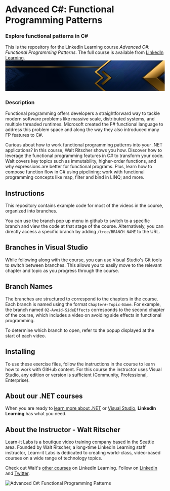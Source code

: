 # Advanced C#: Functional Programming Patterns
### Explore functional patterns in C#
This is the repository for the LinkedIn Learning course *Advanced C#: Functional Programming Patterns*. The full course is available from [LinkedIn Learning][lil-course-url].
![banner](https://github.com/LearnItLabs/SiteAssets/blob/78fc8d3e6156de51b8c8cbff35e1e60e7b53b7b9/GitHubBanner.png)

### Description
Functional programming offers developers a straightforward way to tackle modern software problems like massive scale, distributed systems, and multiple threaded runtimes. Microsoft created the F# functional language to address this problem space and along the way they also introduced many FP features to C#. 

Curious about how to work functional programming patterns into your .NET applications? In this course, Walt Ritscher shows you how. Discover how to leverage the functional programming features in C# to transform your code. Walt covers key topics such as immutability, higher-order functions, and why expressions are better for functional programs. Plus, learn how to compose function flow in C# using pipelining; work with functional programming concepts like map, filter and bind in LINQ; and more.

## Instructions
This repository contains example code for most of the videos in the course, organized into branches.

You can use the branch pop up menu in github to switch to a specific branch and view the code at that stage of the course. Alternatively, you can directly access a specific branch by adding `/tree/BRANCH_NAME` to the URL.
## Branches in Visual Studio
While following along with the course, you can use Visual Studio's Git tools to switch between branches. This allows you to easily move to the relevant chapter and topic as you progress through the course. 

## Branch Names
The branches are structured to correspond to the chapters in the course. Each branch is named using the format `Chapter#-Topic-Name`. For example, the branch named `02-Avoid-SideEffects` corresponds to the second chapter of the course, which includes a video on avoiding side effects in functional programming. 

To determine which branch to open, refer to the popup displayed at the start of each video.


## Installing  
To use these exercise files, follow the instructions in the course to learn how to work with GitHub content.
For this course the instructor uses Visual Studio, any edition or version is sufficient (Community, Professional, Enterprise). 


## About our .NET courses
When you are ready to [learn more about .NET](https://www.linkedin.com/learning/search?entityType=COURSE&keywords=.net) or [Visual Studio](https://www.linkedin.com/learning/search?entityType=COURSE&keywords=visual%20studio), **LinkedIn Learning** has what you need. 

## About the Instructor - Walt Ritscher
Learn-it Labs is a boutique video training company based in the Seattle area. Founded by Walt Ritscher, a long-time LinkedIn Learning staff instructor, Learn-it Labs is dedicated to creating world-class, video-based courses on a wide range of technology topics.

Check out Walt's [other courses](https://www.linkedin.com/learning/instructors/walt-ritscher) on LinkedIn Learning.  Follow on [LinkedIn](https://www.linkedin.com/in/waltritscher/?trk=lil_course) and [Twitter](https://twitter.com/waltritscher). 

![Advanced C#: Functional Programming Patterns][lil-thumbnail-url] 

[lil-course-url]: https://www.linkedin.com/learning/advanced-c-sharp-functional-programming-patterns
[lil-thumbnail-url]: https://cdn.lynda.com/course/2833002/2833002-1596810241957-16x9.jpg
